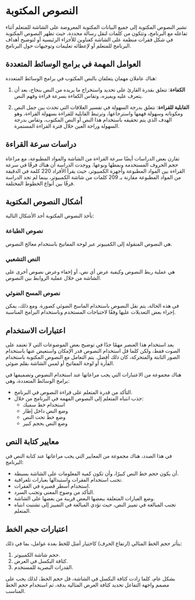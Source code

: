# النصوص المكتوبة

تشير النصوص المكتوبة إلى جميع البيانات المكتوبة المعروضة على الشاشة للمتعلم أثناء تفاعله مع البرنامج، وتتكون من كلمات لنقل رسالة محددة، حيث تظهر النصوص المكتوبة في شكل فقرات منظمة على الشاشة كعناوين للأجزاء الرئيسية أو لتوضيح أهداف البرنامج للمتعلم أو لإعطائه تعليمات وتوجيهات حول البرنامج.

## العوامل المهمة في برامج الوسائط المتعددة

هناك عاملان مهمان يتعلقان بالنص المكتوب في برامج الوسائط المتعددة:

1. **الكفاءة**: تتعلق بقدرة القارئ على تحديد واستخراج ما يريده من النص بنجاح، بعد أن يتعرف عليه ويميزه، وتقاس الكفاءة بسرعة قراءة وفهم النص.

2. **القابلية للقراءة**: تتعلق بدرجة السهولة في تفسير العلاقات التي تحدث بين جمل النص ومكوناته وسهولة فهمها واسترجاعها، وترتبط القابلية للقراءة بسهولة القراءة، وهو الهدف الذي يتم تحقيقه باستخدام هذا النص أو النص المكتوب، وتقاس بدرجة السهولة وراحة العين خلال فترة القراءة المستمرة.

## دراسات سرعة القراءة

تقارن بعض الدراسات أيضًا سرعة القراءة من الشاشة والمواد المطبوعة، مع مراعاة حجم الحروف المستخدمة ونمطها ونوعها. ووجدت الدراسة أن هناك فرقًا في سرعة القراءة بين المواد المطبوعة وأجهزة الكمبيوتر، حيث يقرأ الأفراد 220 كلمة في الدقيقة من المواد المطبوعة مقارنة بـ 209 كلمات من شاشة الكمبيوتر، بينما لم تجد الدراسة فرقًا بين أنواع الخطوط المختلفة.

## أشكال النصوص المكتوبة

تأخذ النصوص المكتوبة أحد الأشكال التالية:

### نصوص الطباعة
هي النصوص المنقولة إلى الكمبيوتر عبر لوحة المفاتيح باستخدام معالج النصوص.

### النص التشعبي
هي عملية ربط النصوص وكيفية عرض أي نص، أو إخفاء وعرض نصوص أخرى على الشاشة من خلال عملية الروابط بين النصوص.

### نصوص المسح الضوئي
في هذه الحالة، يتم نقل النصوص باستخدام الماسح الضوئي كصورة. ومع ذلك، يمكن إجراء بعض التعديلات عليها وفقًا لاحتياجات المستخدم وباستخدام البرامج المناسبة.

## اعتبارات الاستخدام

يعد استخدام هذا العنصر مهمًا جدًا في توضيح بعض الموضوعات التي لا تعتمد على الصوت فقط، ولكن كلما قل استخدام النصوص قدر الإمكان واستعيض عنها باستخدام الصور الثابتة والمتحركة، كان ذلك أفضل. يتم التعامل مع النصوص المكتوبة باستخدام الفأرة أو لوحة المفاتيح أو لمس الشاشة بقلم ضوئي.

هناك مجموعة من الاعتبارات التي يجب مراعاتها عند استخدام النصوص وتصميمها في برامج الوسائط المتعددة، وهي:

- التأكد من قدرة المتعلم على قراءة النصوص في البرنامج.
- جذب انتباه المتعلم إلى النصوص المهمة في البرنامج من خلال:
  - استخدام خط سميك
  - وضع النص داخل إطار
  - وضع خط تحت النص
  - وضع النص بحجم كبير

## معايير كتابة النص

في هذا الصدد، هناك مجموعة من المعايير التي يجب مراعاتها عند كتابة النص في البرنامج:

- أن يكون حجم خط النص كبيرًا، وأن تكون كمية المعلومات على الشاشة بسيطة.
- تجنب استخدام الفقرات واستبدالها بعبارات تلغرافية.
- استخدام أسطر قصيرة في الفقرات.
- التأكد من وضوح المعنى وتجنب السرد.
- وضع العبارات المتعلقة ببعضها البعض قريبة من بعضها على الشاشة.
- تجنب المبالغة في تمييز النص، حيث تؤدي المبالغة في التمييز إلى تشتيت انتباه المتعلم.

## اعتبارات حجم الخط

يتأثر حجم الخط المثالي (ارتفاع الحرف) كاختيار أمثل للخط بعدة عوامل، بما في ذلك:

1. حجم شاشة الكمبيوتر.
2. كثافة البكسل في العرض.
3. القدرات البصرية للمستخدم.

بشكل عام، كلما زادت كثافة البكسل في الشاشة، قل حجم الخط، لذلك يجب على مصمم واجهة التفاعل تحديد كثافة العرض المثالية بدقة، ثم استخدام حجم الخط المناسب.